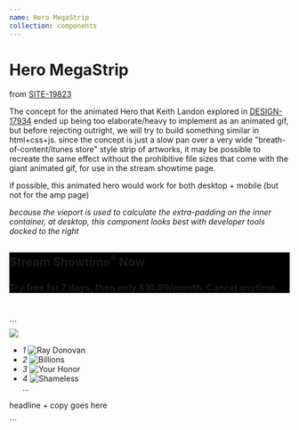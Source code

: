 ```yaml
---
name: Hero MegaStrip
collection: components
---
```


<h1>Hero MegaStrip</h1>

from [SITE-19823](https://work.sho.com/jira/browse/SITE-19823)
  
The concept for the animated Hero that Keith Landon explored in [DESIGN-17934](https://work.sho.com/jira/browse/DESIGN-17934) ended up being too elaborate/heavy to implement as an animated gif, but before rejecting outright, we will try to build something similar in html+css+js. since the concept is just a slow pan over a very wide "breath-of-content/itunes store" style strip of artworks, it may be possible to recreate the same effect without the prohibitive file sizes that come with the giant animated gif, for use in the stream showtime page.

if possible, this animated hero would work for both desktop + mobile (but not for the amp page)

_because the vieport is used to calculate the extra-padding on the inner container, at desktop, this component looks best with developer tools docked to the right_

<section style="background-color:#000">
<div class="megastrip js-megastrip" style="display:none;">
      <ul class="megastrip__inner">
        <li class="megastrip__item megastrip__item-1"><img 
      class="megastrip__image" style="background-image:url(https://www.sho.com/assets/images/stream-showtime/megastrip/10/01.jpg?wibble)"  
      data-index="1" alt="Desus and Mero" 
      src="https://www.sho.com/assets/images/stream-showtime/clear_200x300.gif" 
    /></li>
    <li class="megastrip__item megastrip__item-2"><img 
      class="megastrip__image" style="background-image:url(https://www.sho.com/assets/images/stream-showtime/megastrip/10/02.jpg?wobble)"  
      data-index="2" alt="Billions" 
      src="https://www.sho.com/assets/images/stream-showtime/clear_200x300.gif" 
    /></li>
    <li class="megastrip__item megastrip__item-3"><img 
      class="megastrip__image" style="background-image:url(https://www.sho.com/assets/images/stream-showtime/megastrip/10/03.jpg?foo)"  
      data-index="3" alt="Dexter: New Blood" 
      src="https://www.sho.com/assets/images/stream-showtime/clear_200x300.gif" 
    /></li>
    <li class="megastrip__item megastrip__item-4"><img 
      class="megastrip__image" style="background-image:url(https://www.sho.com/assets/images/stream-showtime/megastrip/10/04.jpg?baz)"  
      data-index="4" alt="Yellowjackets" 
      src="https://www.sho.com/assets/images/stream-showtime/clear_200x300.gif" 
    /></li>
    <li class="megastrip__item megastrip__item-5"><img 
      class="megastrip__image" style="background-image:url(https://www.sho.com/assets/images/stream-showtime/megastrip/10/05.jpg)"  
      data-index="5" alt="The Chi" 
      src="https://www.sho.com/assets/images/stream-showtime/clear_200x300.gif" 
    /></li>
    <li class="megastrip__item megastrip__item-6"><img 
      class="megastrip__image" style="background-image:url(https://www.sho.com/assets/images/stream-showtime/megastrip/10/06.jpg)"  
      data-index="6" alt="American Rust" 
      src="https://www.sho.com/assets/images/stream-showtime/clear_200x300.gif" 
    /></li>
    <li class="megastrip__item megastrip__item-7"><img 
      class="megastrip__image" style="background-image:url(https://www.sho.com/assets/images/stream-showtime/megastrip/10/07.jpg)"  
      data-index="7" alt="Ziwe" 
      src="https://www.sho.com/assets/images/stream-showtime/clear_200x300.gif" 
    /></li>
    <li class="megastrip__item megastrip__item-8"><img 
      class="megastrip__image" style="background-image:url(https://www.sho.com/assets/images/stream-showtime/megastrip/10/08.jpg)"  
      data-index="8" alt="City on a Hill" 
      src="https://www.sho.com/assets/images/stream-showtime/clear_200x300.gif" 
    /></li>
    <li class="megastrip__item megastrip__item-9"><img 
      class="megastrip__image" style="background-image:url(https://www.sho.com/assets/images/stream-showtime/megastrip/10/09.jpg)"  
      data-index="9" alt="The L Word: Generation Q" 
      src="https://www.sho.com/assets/images/stream-showtime/clear_200x300.gif" 
    /></li>
    <li class="megastrip__item megastrip__item-10"><img 
      class="megastrip__image" style="background-image:url(https://www.sho.com/assets/images/stream-showtime/megastrip/10/10.jpg)"  
      data-index="10" alt="Couples Therapy" 
      src="https://www.sho.com/assets/images/stream-showtime/clear_200x300.gif" 
    /></li>
    <li class="megastrip__item megastrip__item-11"><img 
      class="megastrip__image" style="background-image:url(https://www.sho.com/assets/images/stream-showtime/megastrip/10/11.jpg)"  
      data-index="11" alt="Flatbush Misdemeanors" 
      src="https://www.sho.com/assets/images/stream-showtime/clear_200x300.gif" 
    /></li>
    <li class="megastrip__item megastrip__item-12"><img 
      class="megastrip__image" style="background-image:url(https://www.sho.com/assets/images/stream-showtime/megastrip/10/12.jpg)"  
      data-index="12" alt="Your Honor" 
      src="https://www.sho.com/assets/images/stream-showtime/clear_200x300.gif" 
    /></li>
    <li class="megastrip__item megastrip__item-13"><img 
      class="megastrip__image" style="background-image:url(https://www.sho.com/assets/images/stream-showtime/megastrip/10/13.jpg)"  
      data-index="13" alt="The Circus" 
      src="https://www.sho.com/assets/images/stream-showtime/clear_200x300.gif" 
    /></li>
  </ul>
</div>
<div class="hero__inner">
  <h1 class="stream-showtime__hero-header">Stream Showtime<sup><span class="stream-showtime--reg">®</span></sup> Now</h1>
  <h3 class="stream-showtime__hero-copy"> 
    Try free for 7 days, then only $10.99/month. Cancel anytime.
  </h3>
</div>
</section>

<p style="400px">&nbsp;</p>
```
<section class="hero hero--megastrip" data-context="hero">      
  <img class="hero__logo" src="https://www.sho.com/assets/images/stream-showtime/Showtime_logo.svg">  
    <div class="megastrip js-megastrip">
      <ul class="megastrip__inner">
        <li class="megastrip__item megastrip__item-1 "><em class="badge">1 </em><img alt="Ray Donovan"  class="megastrip__image" style="background-image:url(https://www.sho.com/assets/images/stream-showtime/megastrip/07/01.jpg?foo)"   src="https://www.sho.com/assets/images/stream-showtime/clear_200x300.gif" /></li>
        <li class="megastrip__item megastrip__item-2 "><em class="badge">2 </em><img alt="Billions"     class="megastrip__image" style="background-image:url(https://www.sho.com/assets/images/stream-showtime/megastrip/07/02.jpg?baz)"   src="https://www.sho.com/assets/images/stream-showtime/clear_200x300.gif" /></li>
        <li class="megastrip__item megastrip__item-3 "><em class="badge">3 </em><img alt="Your Honor"   class="megastrip__image" style="background-image:url(https://www.sho.com/assets/images/stream-showtime/megastrip/07/03.jpg?wibble)"   src="https://www.sho.com/assets/images/stream-showtime/clear_200x300.gif" /></li>
        <li class="megastrip__item megastrip__item-4 "><em class="badge">4 </em><img alt="Shameless"    class="megastrip__image" style="background-image:url(https://www.sho.com/assets/images/stream-showtime/megastrip/07/04.jpg?wobble)"   src="https://www.sho.com/assets/images/stream-showtime/clear_200x300.gif" /></li>
        ...
      </ul>
    </div>
  <div class="hero__inner">
    <p>headline + copy goes here</p>
  </div>
</section>
```


<style type="text/css">
  .site-sidebar,
  .site-sidebar-toggle {
    display: none;
  }

  .order-home-container {
    width: 100%;
    overflow: hidden;
  }

  .site-main {
    padding: 0;
  }

  .site-content {
    max-width: none;
    padding: 10px;
  }
</style>
